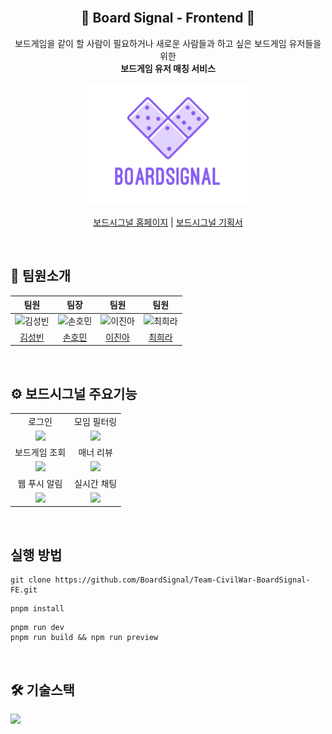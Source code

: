 <div align="center">
  <br />
  <h2>🎲 Board Signal - Frontend 🎲</h2>
  보드게임을 같이 할 사람이 필요하거나 새로운 사람들과 하고 싶은 보드게임 유저들을 위한 </br>
  <b>보드게임 유저 매칭 서비스</b>
    </br>
    </br>
    <img src="https://github.com/BoardSignal/Team-CivilWar-BoardSignal-FE/blob/main/public/logo.png?raw=true">
<br />

 <p> 
 <a href='https://team-civilwar-boardsignal-fe.pages.dev/'>보드시그널 홈페이지</a> | 
 <a href='https://prgrms.notion.site/2a30d431b3ec4910a7249182363378c1?pvs=4'>보드시그널 기획서</a>
 </p>
</div>
</br>

## 👥 팀원소개

|                                            팀원                                            |                                            팀장                                             |                                            팀원                                            |                                           팀원                                            |
| :----------------------------------------------------------------------------------------: | :-----------------------------------------------------------------------------------------: | :----------------------------------------------------------------------------------------: | :---------------------------------------------------------------------------------------: |
| <img src="https://avatars.githubusercontent.com/u/28754907?v=4" width=400px alt="김성빈"/> | <img src="https://avatars.githubusercontent.com/u/102784200?v=4" width=400px alt="손호민"/> | <img src="https://avatars.githubusercontent.com/u/99376069?v=4" width=400px alt="이진아"/> | <img src="https://avatars.githubusercontent.com/u/42732729?v=4" width=400px alt="최희라"> |
|                         [김성빈](https://github.com/seongbin9786)                          |                            [손호민](https://github.com/HoberMin)                            |                            [이진아](https://github.com/lja0395)                            |                           [최희라](https://github.com/Heeeera)                            |

</br>

## ⚙️ 보드시그널 주요기능

 <table>
    <tr>
      <td align="center">로그인</td>
      <td align="center">모임 필터링</td>
    </tr>
    <tr>
      <td align="center"><img src="https://github.com/nodak-v2/Nodak-FE/assets/102784200/458ff59b-49d3-4bac-bb64-abb16d91a6af" width="700" /></td>
      <td align="center"><img src="https://github.com/nodak-v2/Nodak-FE/assets/102784200/752b215e-a0d7-4e0b-8016-742559403313" /></td>
    </tr>
    <tr>
      <td align="center">보드게임 조회</td>
      <td align="center">매너 리뷰</td>
    </tr>
    <tr>
      <td align="center"><img src="https://github.com/nodak-v2/Nodak-FE/assets/102784200/f7de5aa7-1d50-4ba7-bd6d-cd44130d5892" /></td>
      <td align="center"><img src="https://github.com/nodak-v2/Nodak-FE/assets/102784200/7b71510b-044a-415e-bfbf-199742f0948b" /></td>
    </tr>
    <tr>
      <td align="center">웹 푸시 알림</td>
      <td align="center">실시간 채팅</td>
    </tr>
    <tr>
      <td align="center"><img src="https://github.com/nodak-v2/Nodak-FE/assets/102784200/218761df-0779-48b6-bd93-b787e99658d1" /></td>
      <td align="center"><img src="https://github.com/nodak-v2/Nodak-FE/assets/102784200/b7a8936f-0471-44bf-8c97-f86a5f5b12bf" /></td>
    </tr>
 </table>

</br>

## 실행 방법

```
git clone https://github.com/BoardSignal/Team-CivilWar-BoardSignal-FE.git
```

```
pnpm install
```

```
pnpm run dev
pnpm run build && npm run preview
```

</br>

## 🛠️ 기술스택

<img src="https://github.com/BoardSignal/Team-CivilWar-BoardSignal-FE/assets/102784200/f534e4cc-0d4f-4015-bcc7-3c961440bf43">
